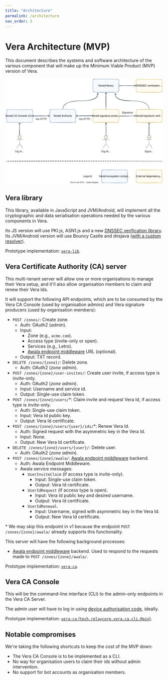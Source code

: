 ```yaml
---
title: "Architecture"
permalink: /architecture
nav_order: 3
---
```


# Vera Architecture (MVP)

This document describes the systems and software architecture of the various component that will make up the Minimum Viable Product (MVP) version of Vera.

![](diagrams/vera-architecture.svg)

## Vera library

This library, available in JavaScript and JVM/Android, will implement all the cryptographic and data serialisation operations needed by the various components in Vera.

Its JS version will use PKI.js, ASN1.js and a new [DNSSEC verification library](https://github.com/relaycorp/dnssec-verifier-js). Its JVM/Android version will use Bouncy Castle and dnsjava ([with a custom resolver](https://github.com/dnsjava/dnsjava/issues/255)).

Prototype implementation: [`vera-lib`](https://github.com/VeraDomains/poc/tree/main/vera-lib).

## Vera Certificate Authority (CA) server

This multi-tenant server will allow one or more organisations to manage their Vera setup, and it'll also allow organisation members to claim and renew their Vera Ids.

It will support the following API endpoints, which are to be consumed by the Vera CA Console (used by organisation admins) and Vera signature producers (used by organisation members):

- `POST /zones/`: Create zone.
  - Auth: OAuth2 (_admin_).
  - Input:
    - Zone (e.g., `acme.com`).
    - Access type (invite-only or open).
    - Services (e.g., Letro).
    - [Awala endpoint middleware](https://github.com/relaycorp/relayverse/issues/28) URL (optional).
  - Output: TXT record.
- `DELETE /zones/{zone}/`: Delete zone.
  - Auth: OAuth2 (_zone admin_).
- `POST /zones/{zone}/user-invites/`: Create user invite, if access type is invite-only.
  - Auth: OAuth2 (_zone admin_).
  - Input: Username and service id.
  - Output: Single-use claim token.
- `POST /zones/{zone}/users/`*: Claim invite and request Vera Id, if access type is invite-only.
  - Auth: Single-use claim token.
  - Input: Vera Id public key.
  - Output: Vera Id certificate.
- `POST /zones/{zone}/users/{user}/ids/`*: Renew Vera Id.
  - Auth: Signed request with the asymmetric key in the Vera Id.
  - Input: None.
  - Output: New Vera Id certificate.
- `DELETE /zones/{zone}/users/{user}/`: Delete user.
  - Auth: OAuth2 (_zone admin_).
- `POST /zones/{zone}/awala/`: [Awala endpoint middleware](https://github.com/relaycorp/relayverse/issues/28) backend.
  - Auth: Awala Endpoint Middleware.
  - Awala service messages:
    - `UserInviteClaim` (if access type is invite-only).
      - Input: Single-use claim token.
      - Output: Vera Id certificate.
    - `UserIdRequest` (if access type is open).
      - Input: Vera Id public key and desired username.
      - Output: Vera Id certificate.
    - `UserIdRenewal`.
      - Input: Username, signed with asymmetric key in the Vera Id.
      - Output: New Vera Id certificate.

\* We may skip this endpoint in v1 because the endpoint `POST /zones/{zone}/awala/` already supports this functionality.

This server will have the following background processes:

- [Awala endpoint middleware](https://github.com/relaycorp/relayverse/issues/28) backend. Used to respond to the requests made to `POST /zones/{zone}/awala/`.

Prototype implementation: [`vera-ca`](https://github.com/VeraDomains/poc/tree/main/vera-ca).

## Vera CA Console

This will be the command-line interface (CLI) to the admin-only endpoints in the Vera CA Server.

The admin user will have to log in using [device authorisation code](https://auth0.com/docs/get-started/authentication-and-authorization-flow/device-authorization-flow), ideally.

Prototype implementation: [`vera-ca` (`tech.relaycorp.vera.ca.cli.Main`)](https://github.com/VeraDomains/poc/blob/main/vera-ca/src/main/java/tech/relaycorp/vera/ca/cli/Main.kt).

## Notable compromises

We're taking the following shortcuts to keep the cost of the MVP down:

- The Vera CA Console is to be implemented as a CLI.
- No way for organisation users to claim their ids without admin intervention.
- No support for bot accounts as organisation members.
